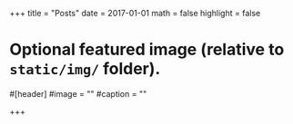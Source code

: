 +++
title = "Posts"
date = 2017-01-01
math = false
highlight = false

# Optional featured image (relative to `static/img/` folder).
#[header]
#image = ""
#caption = ""

+++

